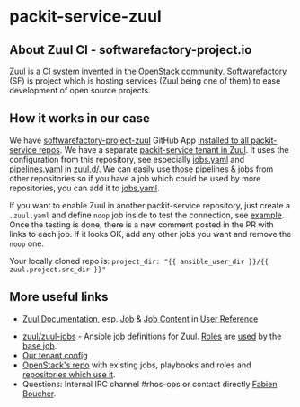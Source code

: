 # packit-service-zuul

## About Zuul CI - softwarefactory-project.io

[Zuul](https://zuul-ci.org) is a CI system invented in the OpenStack community.
[Softwarefactory](https://softwarefactory-project.io) (SF) is project which is hosting services (Zuul being one of them) to ease development of open source projects.

## How it works in our case

We have [softwarefactory-project-zuul](https://github.com/apps/softwarefactory-project-zuul) GitHub App [installed to all packit-service repos](https://github.com/organizations/packit-service/settings/installations).
We have a separate [packit-service tenant in Zuul](https://softwarefactory-project.io/zuul/t/packit-service/status).
It uses the configuration from this repository, see especially [jobs.yaml](https://github.com/packit-service/packit-service-zuul/blob/master/zuul.d/jobs.yaml) and [pipelines.yaml](https://github.com/packit-service/packit-service-zuul/blob/master/zuul.d/pipelines.yaml) in [zuul.d/](https://github.com/packit-service/packit-service-zuul/tree/master/zuul.d).
We can easily use those pipelines & jobs from other repositories so if you have a job which could be used by more repositories, you can add it to [jobs.yaml](https://github.com/packit-service/packit-service-zuul/blob/master/zuul.d/jobs.yaml).

If you want to enable Zuul in another packit-service repository, just create a `.zuul.yaml` and define `noop` job inside to test the connection, see [example](https://github.com/packit-service/packit-service-zuul/pull/8/files).
Once the testing is done, there is a new comment posted in the PR with links to each job.
If it looks OK, add any other jobs you want and remove the `noop` one.

Your locally cloned repo is: `project_dir: "{{ ansible_user_dir }}/{{ zuul.project.src_dir }}"`

## More useful links

* [Zuul Documentation](https://zuul-ci.org/docs), esp. [Job](https://zuul-ci.org/docs/zuul/reference/job_def.html) & [Job Content](https://zuul-ci.org/docs/zuul/reference/jobs.html) in [User Reference](https://zuul-ci.org/docs/zuul/reference/user.html)
- [zuul/zuul-jobs](https://opendev.org/zuul/zuul-jobs) - Ansible job definitions for Zuul. [Roles](https://opendev.org/zuul/zuul-jobs/src/branch/master/roles) are [used](https://zuul-ci.org/docs/zuul/reference/job_def.html#attr-job.roles) by the [base job](https://github.com/packit-service/packit-service-zuul/blob/master/zuul.d/jobs.yaml#L10).
- [Our tenant config](https://softwarefactory-project.io/r/gitweb?p=config.git;a=blob;f=resources/tenant-packit-service.yaml;hb=HEAD)
- [OpenStack's repo](https://opendev.org/zuul/zuul-jobs/src/branch/master) with existing jobs, playbooks and roles and [repositories which use it](https://opendev.org/openstack).
- Questions: Internal IRC channel #rhos-ops or contact directly [Fabien Boucher](https://github.com/morucci).
